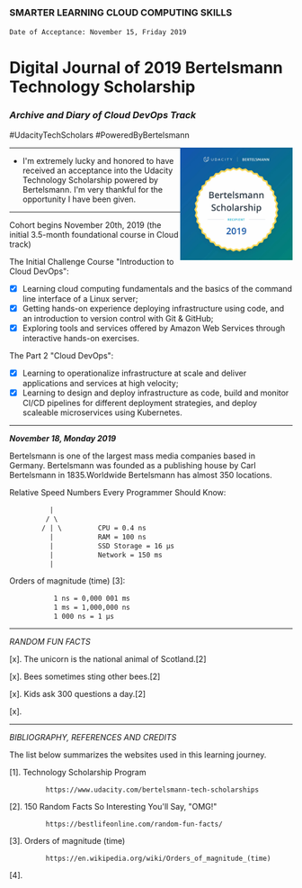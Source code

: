 ### SMARTER LEARNING CLOUD COMPUTING SKILLS                                              



    Date of Acceptance: November 15, Friday 2019
                                                                             
                                                                             
                                                                              
                                                                              
                                                             
# Digital Journal of 2019 Bertelsmann Technology Scholarship 

### ***Archive and Diary of Cloud DevOps Track***



 
 #UdacityTechScholars                                      #PoweredByBertelsmann

<img align="right" width="200" height="200" src="/image/Bertelsmann.jpg">

___

- I'm extremely lucky and honored to have received an acceptance into the Udacity Technology Scholarship powered by Bertelsmann. I'm very thankful for the opportunity I have been given.
___

Cohort begins Nov‍emb‍er 2‍0th, 2‍01‍9 (the initial 3.5-month foundational course in Cloud track)

The Initial Challenge Course "Introduction to Cloud DevOps":

   - [x] Learning cloud computing fundamentals and the basics of the command line interface of a Linux server;
   - [x] Getting hands-on experience deploying infrastructure using code, and an introduction to version control with Git & GitHub;
   - [x] Exploring tools and services offered by Amazon Web Services through interactive hands-on exercises.
   
The Part 2 "Cloud DevOps":  

   - [x] Learning to operationalize infrastructure at scale and deliver applications and services at high velocity;
   - [x] Learning to design and deploy infrastructure as code, build and monitor CI/CD pipelines for different deployment strategies, and deploy scaleable microservices using Kubernetes. 
  
__________
***November 18, Monday 2019***

Bertelsmann is one of the largest mass media companies based in Germany. Bertelsmann was founded as a publishing house by Carl Bertelsmann in 1835.Worldwide Bertelsmann has almost 350 locations.

Relative Speed Numbers Every Programmer Should Know:

              |
             / \
            / | \         CPU = 0.4 ns
              |           RAM = 100 ns
              |           SSD Storage = 16 µs
              |           Network = 150 ms
              |

Orders of magnitude (time) [3]:

               1 ns = 0,000 001 ms
               1 ms = 1,000,000 ns
               1 000 ns = 1 µs
______  
   
   *RANDOM FUN FACTS*
   
  [x]. The unicorn is the national animal of Scotland.[2]
  
  [x]. Bees sometimes sting other bees.[2]
  
  [x]. Kids ask 300 questions a day.[2]
  
  [x].
  
  ______  
   
   *BIBLIOGRAPHY, REFERENCES AND CREDITS*
   
   
The list below summarizes the websites used in this learning journey.

[1]. Technology Scholarship Program

             https://www.udacity.com/bertelsmann-tech-scholarships
             
             
[2]. 150 Random Facts So Interesting You'll Say, "OMG!"

             https://bestlifeonline.com/random-fun-facts/
             
             
[3].  Orders of magnitude (time)  

             https://en.wikipedia.org/wiki/Orders_of_magnitude_(time)             
             
[4].
             
             
             
